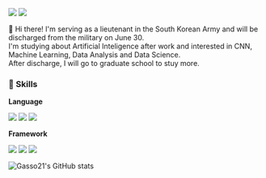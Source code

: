 <a href="https://mail.google.com/mail/?view=cm&amp;fs=1&amp;to=jhjung1227@gmail.com" target="_blank"><img src="https://img.shields.io/badge/jhjung1227@gmail.com-EA4335?style=flat-square&logo=Gmail&logoColor=white"/></a>
<a href="https://instagram.com/_jaex2_?igshid=YmMyMTA2M2Y=" target="_blank"><img src="https://img.shields.io/badge/jaex2-E4405F?style=flat-square&logo=Instagram&logoColor=white"/></a>

👋 Hi there! I'm serving as a lieutenant in the South Korean Army and will be discharged from the military on June 30.  
I'm studying about Artificial Inteligence after work and interested in CNN, Machine Learning, Data Analysis and Data Science.  
After discharge, I will go to graduate school to stuy more.

### 💪 Skills
**Language**

<img src="https://img.shields.io/badge/C-A8B9CC?style=flat-square&logo=C&logoColor=white"/></a>
<img src="https://img.shields.io/badge/Python-3776AB?style=flat-square&logo=Python&logoColor=white"/></a>
<img src="https://img.shields.io/badge/Latex-008080?style=flat-square&logo=Latex&logoColor=white"/></a>

**Framework**

<img src="https://img.shields.io/badge/TensorFlow-FF6F00?style=flat-square&logo=TensorFlow&logoColor=white"/></a>
<img src="https://img.shields.io/badge/Keras-D00000?style=flat-square&logo=Keras&logoColor=white"/></a>
<img src="https://img.shields.io/badge/PyTorch-EE4C2C?style=flat-square&logo=PyTorch&logoColor=white"/></a>

![Gasso21's GitHub stats](https://github-readme-stats-git-masterrstaa-rickstaa.vercel.app/api?username=Gasso21&&show_icons=true&theme=dark)
